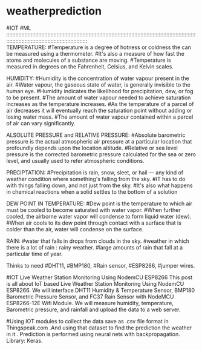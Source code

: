 # weatherprediction
#IOT #ML
:::::::::::::::::::::::::::::::::::::::::::::::::::::::::::::::::::::::::::::::::::::::::::::::::::::::::::::::::::::::::::::::::::::::::::::::::::::::::::::::::::::::::::::::::  
TEMPERATURE:
#Temperature is a degree of hotness or coldness the can be measured using a thermometer. 
#It's also a measure of how fast the atoms and molecules of a substance are moving. 
#Temperature is measured in degrees on the Fahrenheit, Celsius, and Kelvin scales.


HUMIDITY:
#Humidity is the concentration of water vapour present in the air. 
#Water vapour, the gaseous state of water, is generally invisible to the human eye.
#Humidity indicates the likelihood for precipitation, dew, or fog to be present. 
#The amount of water vapour needed to achieve saturation increases as the temperature increases. 
#As the temperature of a parcel of air decreases it will eventually reach the saturation point without adding or losing water mass. 
#The amount of water vapour contained within a parcel of air can vary significantly.

ALSOLUTE PRESSURE and RELATIVE PRESSURE:
#Absolute barometric pressure is the actual atmospheric air pressure at a particular location that profoundly depends upon the location altitude. 
#Relative or sea level pressure is the corrected barometric pressure calculated for the sea or zero level, and usually used to refer atmospheric conditions.

PRECIPTATION:
#Precipitation is rain, snow, sleet, or hail — any kind of weather condition where something's falling from the sky. 
#IT has to do with things falling down, and not just from the sky.
#It's also what happens in chemical reactions when a solid settles to the bottom of a solution

DEW POINT IN TEMPERATURE:
#Dew point is the temperature to which air must be cooled to become saturated with water vapor. 
#When further cooled, the airborne water vapor will condense to form liquid water (dew). 
#When air cools to its dew point through contact with a surface that is colder than the air, water will condense on the surface.

RAIN:
#water that falls in drops from clouds in the sky.
#weather in which there is a lot of rain : rainy weather.
#large amounts of rain that fall at a particular time of year.

Thinks to need
#DHT11,
#BMP180,
#Rain sensor,
#ESP8266,
#jumper wires.


#IOT Live Weather Station Monitoring Using NodemCU ESP8266
This post is all about IoT based Live Weather Station Monitoring Using NodemCU ESP8266. We will interface DHT11 Humidity & Temperature Sensor, BMP180 Barometric Pressure Sensor, and FC37 Rain Sensor with NodeMCU ESP8266-12E Wifi Module. We will measure humidity, temperature, Barometric pressure, and rainfall and upload the data to a web server.


#Using IOT modules to collect the data save as .csv file format in Thingspeak.com .And using that dataset to find the prediction the weather in it . 
Prediction is performed using neural nets with backpropagation. 
Library: Keras.
